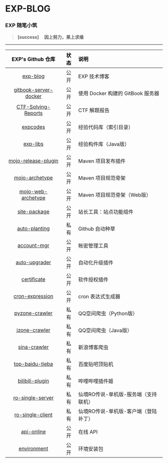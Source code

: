 # EXP-BLOG

### EXP 随笔小筑

> **[success] 　因上努力，果上求缘**

------

| <font color="black">EXP's Github 仓库</font> | <font color="black">状态</font> | <font color="black">说明</font> |
|:----:|:----:|:----|
| [exp-blog](https://github.com/lyy289065406/exp-blog) | 公开 | EXP 技术博客 |
| [gitbook-server-docker](https://github.com/lyy289065406/gitbook-server-docker) | 公开 | 使用 Docker 构建的 GitBook 服务器 |
| [CTF-Solving-Reports](https://github.com/lyy289065406/CTF-Solving-Reports) | 公开 | CTF 解题报告 |
| [expcodes](https://github.com/lyy289065406/expcodes) | 公开 | 经验代码库（索引目录） |
| [exp-libs](https://github.com/lyy289065406/exp-libs) | 公开 | 经验构件库（Java版） |
| [mojo-release-plugin](https://github.com/lyy289065406/mojo-release-plugin) | 公开 | Maven 项目发布插件 |
| [mojo-archetype](https://github.com/lyy289065406/mojo-archetype) | 公开 | Maven 项目规范骨架 |
| [mojo-web-archetype](https://github.com/lyy289065406/mojo-web-archetype) | 公开 | Maven 项目规范骨架（Web版） |
| [site-package](https://github.com/lyy289065406/site-package) | 公开 | 站长工具：站点功能组件 |
| [auto-planting](https://github.com/lyy289065406/auto-planting) | 私有 | Github 自动种草 |
| [account-mgr](https://github.com/lyy289065406/account-mgr) | 公开 | 帐密管理工具 |
| [auto-upgrader](https://github.com/lyy289065406/auto-upgrader) | 公开 | 自动化升级插件 |
| [certificate](https://github.com/lyy289065406/certificate) | 公开 | 软件授权插件 |
| [cron-expression](https://github.com/lyy289065406/cron-expression) | 公开 | cron 表达式生成器 |
| [pyzone-crawler](https://github.com/lyy289065406/pyzone-crawler) | 私有 | QQ空间爬虫（Python版） |
| [jzone-crawler](https://github.com/lyy289065406/jzone-crawler) | 私有 | QQ空间爬虫（Java版） |
| [sina-crawler](https://github.com/lyy289065406/sina-crawler) | 私有 | 新浪博客爬虫 |
| [top-baidu-tieba](https://github.com/lyy289065406/top-baidu-tieba) | 私有 | 百度贴吧顶贴机 |
| [bilibili-plugin](https://github.com/lyy289065406/bilibili-plugin) | 私有 | 哔哩哔哩插件姬 |
| [ro-single-server](https://github.com/lyy289065406/ro-single-server) | 私有 | 仙境RO传说-单机版-服务端（支持联机） |
| [ro-single-client](https://github.com/lyy289065406/ro-single-client) | 私有 | 仙境RO传说-单机版-客户端（登陆补丁） |
| [api-online](https://github.com/lyy289065406/api-online) | 公开 | 在线 API |
| [environment](https://github.com/lyy289065406/environment) | 公开 | 环境安装包 |

